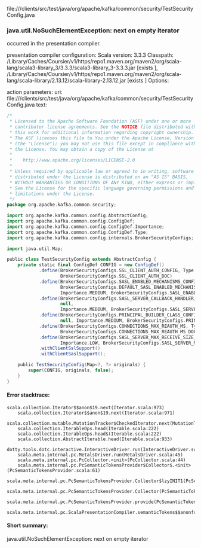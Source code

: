 file://<WORKSPACE>/clients/src/test/java/org/apache/kafka/common/security/TestSecurityConfig.java
### java.util.NoSuchElementException: next on empty iterator

occurred in the presentation compiler.

presentation compiler configuration:
Scala version: 3.3.3
Classpath:
<HOME>/Library/Caches/Coursier/v1/https/repo1.maven.org/maven2/org/scala-lang/scala3-library_3/3.3.3/scala3-library_3-3.3.3.jar [exists ], <HOME>/Library/Caches/Coursier/v1/https/repo1.maven.org/maven2/org/scala-lang/scala-library/2.13.12/scala-library-2.13.12.jar [exists ]
Options:



action parameters:
uri: file://<WORKSPACE>/clients/src/test/java/org/apache/kafka/common/security/TestSecurityConfig.java
text:
```scala
/*
 * Licensed to the Apache Software Foundation (ASF) under one or more
 * contributor license agreements. See the NOTICE file distributed with
 * this work for additional information regarding copyright ownership.
 * The ASF licenses this file to You under the Apache License, Version 2.0
 * (the "License"); you may not use this file except in compliance with
 * the License. You may obtain a copy of the License at
 *
 *    http://www.apache.org/licenses/LICENSE-2.0
 *
 * Unless required by applicable law or agreed to in writing, software
 * distributed under the License is distributed on an "AS IS" BASIS,
 * WITHOUT WARRANTIES OR CONDITIONS OF ANY KIND, either express or implied.
 * See the License for the specific language governing permissions and
 * limitations under the License.
 */
package org.apache.kafka.common.security;

import org.apache.kafka.common.config.AbstractConfig;
import org.apache.kafka.common.config.ConfigDef;
import org.apache.kafka.common.config.ConfigDef.Importance;
import org.apache.kafka.common.config.ConfigDef.Type;
import org.apache.kafka.common.config.internals.BrokerSecurityConfigs;

import java.util.Map;

public class TestSecurityConfig extends AbstractConfig {
    private static final ConfigDef CONFIG = new ConfigDef()
            .define(BrokerSecurityConfigs.SSL_CLIENT_AUTH_CONFIG, Type.STRING, null, Importance.MEDIUM,
                    BrokerSecurityConfigs.SSL_CLIENT_AUTH_DOC)
            .define(BrokerSecurityConfigs.SASL_ENABLED_MECHANISMS_CONFIG, Type.LIST,
                    BrokerSecurityConfigs.DEFAULT_SASL_ENABLED_MECHANISMS,
                    Importance.MEDIUM, BrokerSecurityConfigs.SASL_ENABLED_MECHANISMS_DOC)
            .define(BrokerSecurityConfigs.SASL_SERVER_CALLBACK_HANDLER_CLASS, Type.CLASS,
                    null,
                    Importance.MEDIUM, BrokerSecurityConfigs.SASL_SERVER_CALLBACK_HANDLER_CLASS_DOC)
            .define(BrokerSecurityConfigs.PRINCIPAL_BUILDER_CLASS_CONFIG, Type.CLASS,
                    null, Importance.MEDIUM, BrokerSecurityConfigs.PRINCIPAL_BUILDER_CLASS_DOC)
            .define(BrokerSecurityConfigs.CONNECTIONS_MAX_REAUTH_MS, Type.LONG, 0L, Importance.MEDIUM,
                    BrokerSecurityConfigs.CONNECTIONS_MAX_REAUTH_MS_DOC)
            .define(BrokerSecurityConfigs.SASL_SERVER_MAX_RECEIVE_SIZE_CONFIG, Type.INT, BrokerSecurityConfigs.DEFAULT_SASL_SERVER_MAX_RECEIVE_SIZE,
                    Importance.LOW, BrokerSecurityConfigs.SASL_SERVER_MAX_RECEIVE_SIZE_DOC)
            .withClientSslSupport()
            .withClientSaslSupport();

    public TestSecurityConfig(Map<?, ?> originals) {
        super(CONFIG, originals, false);
    }
}

```



#### Error stacktrace:

```
scala.collection.Iterator$$anon$19.next(Iterator.scala:973)
	scala.collection.Iterator$$anon$19.next(Iterator.scala:971)
	scala.collection.mutable.MutationTracker$CheckedIterator.next(MutationTracker.scala:76)
	scala.collection.IterableOps.head(Iterable.scala:222)
	scala.collection.IterableOps.head$(Iterable.scala:222)
	scala.collection.AbstractIterable.head(Iterable.scala:933)
	dotty.tools.dotc.interactive.InteractiveDriver.run(InteractiveDriver.scala:168)
	scala.meta.internal.pc.MetalsDriver.run(MetalsDriver.scala:45)
	scala.meta.internal.pc.PcCollector.<init>(PcCollector.scala:44)
	scala.meta.internal.pc.PcSemanticTokensProvider$Collector$.<init>(PcSemanticTokensProvider.scala:61)
	scala.meta.internal.pc.PcSemanticTokensProvider.Collector$lzyINIT1(PcSemanticTokensProvider.scala:61)
	scala.meta.internal.pc.PcSemanticTokensProvider.Collector(PcSemanticTokensProvider.scala:61)
	scala.meta.internal.pc.PcSemanticTokensProvider.provide(PcSemanticTokensProvider.scala:90)
	scala.meta.internal.pc.ScalaPresentationCompiler.semanticTokens$$anonfun$1(ScalaPresentationCompiler.scala:110)
```
#### Short summary: 

java.util.NoSuchElementException: next on empty iterator